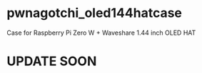 # pwnagotchi_oled144hatcase
Case for Raspberry Pi Zero W + Waveshare 1.44 inch OLED HAT
# UPDATE SOON
